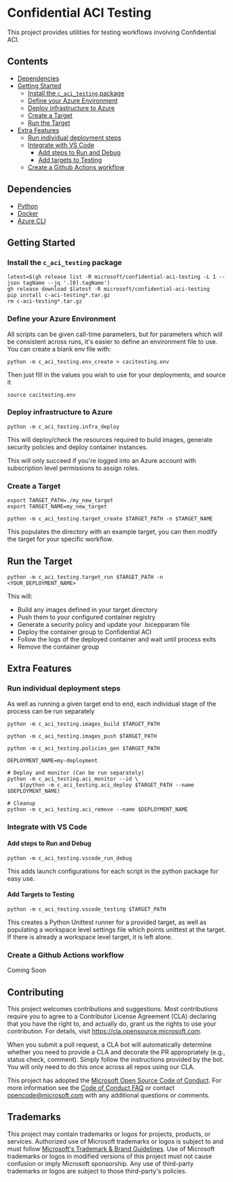 # Confidential ACI Testing

This project provides utilities for testing workflows involving Confidential ACI.

## Contents

- [Dependencies](#dependencies)
- [Getting Started](#getting-started)
    - [Install the `c_aci_testing` package](#install-the-c_aci_testing-package)
    - [Define your Azure Environment](#define-your-azure-environment)
    - [Deploy infrastructure to Azure](#deploy-infrastructure-to-azure)
    - [Create a Target](#create-a-target)
    - [Run the Target](#run-the-target)
- [Extra Features](#extra-features)
    - [Run individual deployment steps](#run-individual-deployment-steps)
    - [Integrate with VS Code](#integrate-with-vs-code)
        - [Add steps to Run and Debug](#add-steps-to-run-and-debug)
        - [Add targets to Testing](#add-targets-to-testing)
    - [Create a Github Actions workflow](#create-a-github-actions-workflow)


## Dependencies

- [Python](https://www.python.org)
- [Docker](https://docs.docker.com/get-docker/)
- [Azure CLI](https://learn.microsoft.com/en-us/cli/azure/install-azure-cli)

## Getting Started

### Install the `c_aci_testing` package

```
latest=$(gh release list -R microsoft/confidential-aci-testing -L 1 --json tagName --jq '.[0].tagName')
gh release download $latest -R microsoft/confidential-aci-testing
pip install c-aci-testing*.tar.gz
rm c-aci-testing*.tar.gz
```

### Define your Azure Environment

All scripts can be given call-time parameters, but for parameters which will be consistent across runs, it's easier to define an environment file to use. You can create a blank env file with:

```
python -m c_aci_testing.env_create > cacitesting.env
```

Then just fill in the values you wish to use for your deployments, and source it

```
source cacitesting.env
```

### Deploy infrastructure to Azure
```
python -m c_aci_testing.infra_deploy
```

This will deploy/check the resources required to build images, generate security policies and deploy container instances.

This will only succeed if you're logged into an Azure account with subscription level permissions to assign roles.

### Create a Target
```
export TARGET_PATH=./my_new_target
export TARGET_NAME=my_new_target
```
```
python -m c_aci_testing.target_create $TARGET_PATH -n $TARGET_NAME
```

This populates the directory with an example target, you can then modify the target for your specific workflow.

## Run the Target

```
python -m c_aci_testing.target_run $TARGET_PATH -n <YOUR_DEPLOYMENT_NAME>
```
This will:
- Build any images defined in your target directory
- Push them to your configured container registry
- Generate a security policy and update your .bicepparam file
- Deploy the container group to Confidential ACI
- Follow the logs of the deployed container and wait until process exits
- Remove the container group

## Extra Features

### Run individual deployment steps

As well as running a given target end to end, each individual stage of the process can be run separately

```
python -m c_aci_testing.images_build $TARGET_PATH
```

```
python -m c_aci_testing.images_push $TARGET_PATH
```

```
python -m c_aci_testing.policies_gen $TARGET_PATH
```

```
DEPLOYMENT_NAME=my-deployment
```

```
# Deploy and monitor (Can be run separately)
python -m c_aci_testing.aci_monitor --id \
    $(python -m c_aci_testing.aci_deploy $TARGET_PATH --name $DEPLOYMENT_NAME)

# Cleanup
python -m c_aci_testing.aci_remove --name $DEPLOYMENT_NAME
```

### Integrate with VS Code
#### Add steps to Run and Debug

```
python -m c_aci_testing.vscode_run_debug
```

This adds launch configurations for each script in the python package for easy use.

#### Add Targets to Testing

```
python -m c_aci_testing.vscode_testing $TARGET_PATH
```

This creates a Python Unittest runner for a provided target, as well as populating a workspace level settings file which points unittest at the target. If there is already a workspace level target, it is left alone.

### Create a Github Actions workflow
Coming Soon

## Contributing

This project welcomes contributions and suggestions.  Most contributions require you to agree to a
Contributor License Agreement (CLA) declaring that you have the right to, and actually do, grant us
the rights to use your contribution. For details, visit https://cla.opensource.microsoft.com.

When you submit a pull request, a CLA bot will automatically determine whether you need to provide
a CLA and decorate the PR appropriately (e.g., status check, comment). Simply follow the instructions
provided by the bot. You will only need to do this once across all repos using our CLA.

This project has adopted the [Microsoft Open Source Code of Conduct](https://opensource.microsoft.com/codeofconduct/).
For more information see the [Code of Conduct FAQ](https://opensource.microsoft.com/codeofconduct/faq/) or
contact [opencode@microsoft.com](mailto:opencode@microsoft.com) with any additional questions or comments.

## Trademarks

This project may contain trademarks or logos for projects, products, or services. Authorized use of Microsoft
trademarks or logos is subject to and must follow
[Microsoft's Trademark & Brand Guidelines](https://www.microsoft.com/en-us/legal/intellectualproperty/trademarks/usage/general).
Use of Microsoft trademarks or logos in modified versions of this project must not cause confusion or imply Microsoft sponsorship.
Any use of third-party trademarks or logos are subject to those third-party's policies.
